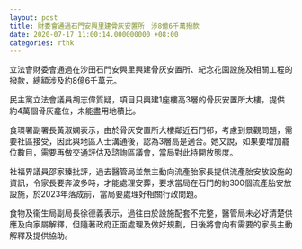```yaml
---
layout: post
title: 財委會通過石門安興里建骨灰安置所　涉8億6千萬撥款
date: 2020-07-17 11:00:14.000000000 +08:00
categories: rthk
---
```


立法會財委會通過在沙田石門安興里興建骨灰安置所、紀念花園設施及相關工程的撥款，總額涉及約8億6千萬元。

民主黨立法會議員胡志偉質疑，項目只興建1座樓高3層的骨灰安置所大樓，提供約4萬個骨灰龕位，未能盡用地積比。

食環署副署長黃淑嫻表示，由於骨灰安置所大樓鄰近石門邨，考慮到景觀問題，需要社區接受，因此與地區人士溝通後，認為3層高是適合。她又說，如果要增加龕位數目，需要再做交通評估及諮詢區議會，當局對此持開放態度。

社福界議員邵家臻批評，過去醫管局並無主動向流產胎家長提供流產胎安放設施的資訊，令家長要奔波多時，才能處理安葬，要求當局在石門的約300個流產胎安放設施，於2023年落成前，當局要處理好相關行政問題。

食物及衞生局副局長徐德義表示，過往由於設施配套不完整，醫管局未必好清楚供應及向家屬解釋，但隨著政府正面處理及做好規劃，日後將會向有需要的家長主動解釋及提供協助。
